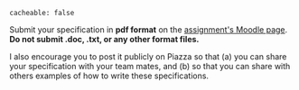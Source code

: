 ```
cacheable: false
```

Submit your specification in **pdf format** on the [assignment's Moodle page](https://moodle.pugetsound.edu/moodle/mod/assign/view.php?id=373346). **Do not submit .doc, .txt, or any other format files.**

I also encourage you to post it publicly on Piazza so that (a) you can share your specification with your team mates, and (b) so that you can share with others examples of how to write these specifications.
